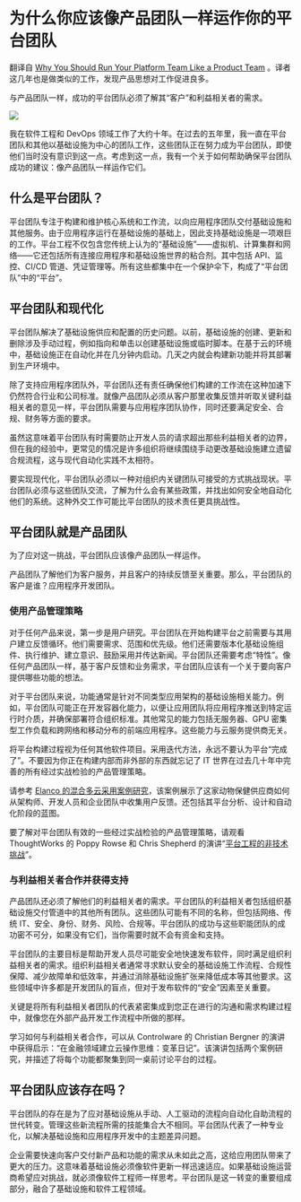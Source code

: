 # 为什么你应该像产品团队一样运作你的平台团队

翻译自 [Why You Should Run Your Platform Team Like a Product Team](https://thenewstack.io/why-you-should-run-your-platform-team-like-a-product-team/) 。译者这几年也是做类似的工作，发现产品思想对工作促进良多。

与产品团队一样，成功的平台团队必须了解其“客户”和利益相关者的需求。

![](https://cdn.thenewstack.io/media/2023/04/8b9f42f7-construction-1024x629.jpg)

我在软件工程和 DevOps 领域工作了大约十年。在过去的五年里，我一直在平台团队和其他以基础设施为中心的团队工作，这些团队正在努力成为平台团队，即使他们当时没有意识到这一点。考虑到这一点，我有一个关于如何帮助确保平台团队成功的建议：像产品团队一样运作它们。

## 什么是平台团队？

平台团队专注于构建和维护核心系统和工作流，以向应用程序团队交付基础设施和其他服务。由于应用程序运行在基础设施的基础上，因此支持基础设施是一项艰巨的工作。平台工程不仅包含您传统上认为的“基础设施”——虚拟机、计算集群和网络——它还包括所有连接应用程序和基础设施世界的粘合剂。其中包括 API、监控、CI/CD 管道、凭证管理等。所有这些都集中在一个保护伞下，构成了“平台团队”中的“平台”。

## 平台团队和现代化

平台团队解决了基础设施供应和配置的历史问题。以前，基础设施的创建、更新和删除涉及手动过程，例如指向和单击以创建基础设施或临时脚本。在基于云的环境中，基础设施正在自动化并在几分钟内启动。几天之内就会构建新功能并将其部署到生产环境中。

除了支持应用程序团队外，平台团队还有责任确保他们构建的工作流在这种加速下仍然符合行业和公司标准。就像产品团队必须从客户那里收集反馈并听取关键利益相关者的意见一样，平台团队需要与应用程序团队协作，同时还要满足安全、合规、财务等方面的要求。

虽然这意味着平台团队有时需要防止开发人员的请求超出那些利益相关者的边界，但在我的经验中，更常见的情况是许多组织将继续围绕手动更改基础设施建立遗留合规流程，这与现代自动化实践不太相符。

要实现现代化，平台团队必须以一种对组织内关键团队可接受的方式挑战现状。平台团队必须与这些团队交流，了解为什么会有某些政策，并找出如何安全地自动化他们的系统。这种外交工作可能比平台团队的技术责任更具挑战性。

## 平台团队就是产品团队

为了应对这一挑战，平台团队应该像产品团队一样运作。

产品团队了解他们为客户服务，并且客户的持续反馈至关重要。那么，平台团队的客户是谁？应用程序开发团队。

### 使用产品管理策略

对于任何产品来说，第一步是用户研究。平台团队在开始构建平台之前需要与其用户建立反馈循环。他们需要需求、范围和优先级。他们还需要版本化基础设施组件、执行维护、建立意识、鼓励采用并传达新闻。平台团队还需要考虑“特性”。像任何产品团队一样，基于客户反馈和业务需求，平台团队应该有一个关于要向客户提供哪些功能的想法。

对于平台团队来说，功能通常是针对不同类型应用架构的基础设施相关能力。例如，平台团队可能正在开发容器化能力，以便让应用团队将应用程序推送到特定运行时介质，并确保部署符合组织标准。其他常见的能力包括无服务器、GPU 密集型工作负载和跨网络和移动分布的前端应用程序。这些能力与云服务提供商无关。

将平台构建过程视为任何其他软件项目。采用迭代方法，永远不要认为平台“完成了”。不要因为你正在构建内部而非外部的东西就忘记了 IT 世界在过去几十年中完善的所有经过实战检验的产品管理策略。

请参考 [Elanco 的混合多云采用案例研究](https://www.hashicorp.com/resources/elanco-s-journey-to-hybrid-multi-cloud-with-terraform-cloud)，该案例展示了这家动物保健供应商如何从架构师、开发人员和企业团队中收集用户反馈。还包括其平台分析、设计和自动化阶段的蓝图。

要了解对平台团队有效的一些经过实战检验的产品管理策略，请观看 ThoughtWorks 的 Poppy Rowse 和 Chris Shepherd 的演讲“[平台工程的非技术挑战](https://www.hashicorp.com/resources/non-technical-challenges-of-platform-engineering)”。

### 与利益相关者合作并获得支持

产品团队还必须了解他们的利益相关者的需求。平台团队的利益相关者包括组织基础设施交付管道中的其他所有团队。这些团队可能有不同的名称，但包括网络、传统 IT、安全、身份、财务、风险、合规等。平台团队的成功与这些职能团队的成功密不可分，如果没有它们，当你需要时就不会有资金和支持。

平台团队的主要目标是帮助开发人员尽可能安全地快速发布软件，同时满足组织利益相关者的需求。组织利益相关者通常寻求默认安全的基础设施工作流程、合规性保障、减少故障单和低效率，并通过消除基础设施扩张来降低成本等其他要求。这些领域中许多都是开发团队的盲点，但对于发布软件的“安全”因素至关重要。

关键是将所有利益相关者团队的代表紧密集成到您正在进行的沟通和需求构建过程中，就像您在外部产品开发工作流程中所做的那样。

学习如何与利益相关者合作，可以从 Controlware 的 Christian Bergner 的演讲中获得启示：“在金融领域建立云操作思维：变革日记”。该演讲包括两个案例研究，并描述了将每个功能都聚集到同一桌前讨论平台的过程。


## 平台团队应该存在吗？

平台团队的存在是为了应对基础设施从手动、人工驱动的流程向自动化自助流程的世代转变。管理这些新流程所需的技能集合大不相同。平台团队代表了一种专业化，以解决基础设施和应用程序开发中的主题差异问题。

企业需要快速向客户交付新产品和功能的需求从未如此之高，这给应用团队带来了更大的压力。这意味着基础设施必须像软件更新一样迅速适应。如果基础设施运营商希望应对挑战，就必须像软件工程师一样思考。平台团队是这一转变的重要组成部分，融合了基础设施和软件工程领域。

